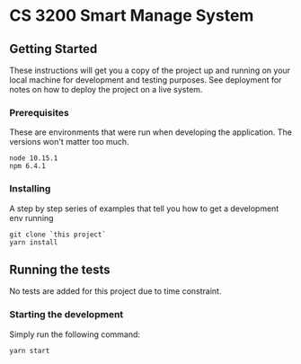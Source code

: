 # CS 3200 Smart Manage System

## Getting Started

These instructions will get you a copy of the project up and running on your local machine for development and testing purposes. See deployment for notes on how to deploy the project on a live system.

### Prerequisites

These are environments that were run when developing the application. The versions won't matter too much.

```
node 10.15.1  
npm 6.4.1
```

### Installing

A step by step series of examples that tell you how to get a development env running


```
git clone `this project`
yarn install
```

## Running the tests

No tests are added for this project due to time constraint.


### Starting the development

Simply run the following command:

```
yarn start
```



